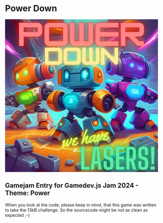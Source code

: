 # Power Down
![](https://github.com/DerBenniBanni/robopower_gamedevjs2024/blob/main/powerdown_title.jpg)

## Gamejam Entry for Gamedev.js Jam 2024 - Theme: Power
When you look at the code, please keep in mind, that this game was written to take the 13kB challenge. So the sourcecode might be not as clean as expected ;-)
